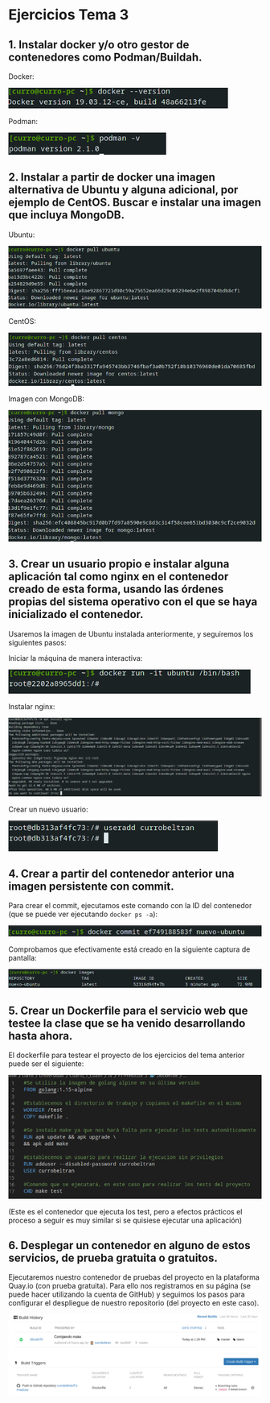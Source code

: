 # Ejercicios Tema 3

## 1. Instalar docker y/o otro gestor de contenedores como Podman/Buildah.

Docker:

![Imagen docker](./img/T3_1-1.png)

Podman:

![Imagen podman](./img/T3_1-2.png)

## 2. Instalar a partir de docker una imagen alternativa de Ubuntu y alguna adicional, por ejemplo de CentOS. Buscar e instalar una imagen que incluya MongoDB.

Ubuntu:

![Imagen Ubuntu](./img/T3_2-1.png)

CentOS:

![Imagen CentOS](./img/T3_2-2.png)

Imagen con MongoDB:

![Imagen MongoDB](./img/T3_2-3.png)

## 3. Crear un usuario propio e instalar alguna aplicación tal como nginx en el contenedor creado de esta forma, usando las órdenes propias del sistema operativo con el que se haya inicializado el contenedor.

Usaremos la imagen de Ubuntu instalada anteriormente, y seguiremos los siguientes pasos:

Iniciar la máquina de manera interactiva:

![Paso 1](./img/T3_3-1.png)

Instalar nginx:

![Paso 2](./img/T3_3-2.png)

Crear un nuevo usuario:

![Paso 3](./img/T3_3-3.png)

## 4. Crear a partir del contenedor anterior una imagen persistente con commit.

Para crear el commit, ejecutamos este comando con la ID del contenedor (que se puede ver ejecutando `docker ps -a`):

![Commit](./img/T3_4-1.png)

Comprobamos que efectivamente está creado en la siguiente captura de pantalla:

![Contenedor](./img/T3_4-2.png)

## 5. Crear un Dockerfile para el servicio web que testee la clase que se ha venido desarrollando hasta ahora.

El dockerfile para testear el proyecto de los ejercicios del tema anterior puede ser el siguiente:

![Dockerfile](./img/T3_5-1.png)

(Este es el contenedor que ejecuta los test, pero a efectos prácticos el proceso a seguir es muy similar si se quisiese ejecutar una aplicación)

## 6. Desplegar un contenedor en alguno de estos servicios, de prueba gratuita o gratuitos.

Ejecutaremos nuestro contenedor de pruebas del proyecto en la plataforma Quay.io (con prueba gratuita). Para ello nos registramos en su página (se puede hacer utilizando la cuenta de GitHub) y seguimos los pasos para configurar el despliegue de nuestro repositorio (del proyecto en este caso).

![Comprobación Quay.io](./img/T3_6-1.png)